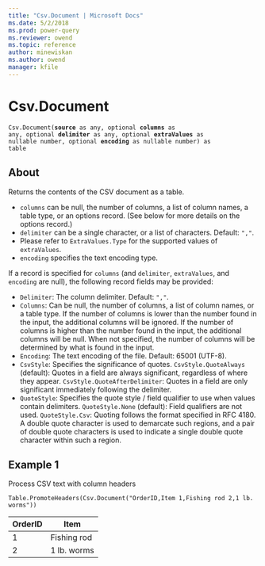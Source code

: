 ```yaml
---
title: "Csv.Document | Microsoft Docs"
ms.date: 5/2/2018
ms.prod: power-query
ms.reviewer: owend
ms.topic: reference
author: minewiskan
ms.author: owend
manager: kfile
---
```

# Csv.Document
<code>Csv.Document(<b>source</b> as any, optional <b>columns</b> as any, optional <b>delimiter</b> as any, optional <b>extraValues</b> as nullable number, optional <b>encoding</b> as nullable number) as table</code>

## About

Returns the contents of the CSV document as a table. <ul> <li> <code>columns</code> can be null, the number of columns, a list of column names, a table type, or an options record. (See below for more details on the options record.)</li> <li> <code>delimiter</code> can be a single character, or a list of characters. Default: <code>","</code>.</li> <li> Please refer to <code>ExtraValues.Type</code> for the supported values of <code>extraValues</code>.</li> <li> <code>encoding</code> specifies the text encoding type.</li> </ul> If a record is specified for <code>columns</code> (and <code>delimiter</code>, <code>extraValues</code>, and <code>encoding</code> are null), the following record fields may be provided: <ul> <li> <code>Delimiter</code>: The column delimiter. Default: <code>","</code>.</li> <li> <code>Columns</code>: Can be null, the number of columns, a list of column names, or a table type. If the number of columns is lower than the number found in the input, the additional columns will be ignored. If the number of columns is higher than the number found in the input, the additional columns will be null. When not specified, the number of columns will be determined by what is found in the input.</li> <li> <code>Encoding</code>: The text encoding of the file. Default: 65001 (UTF-8).</li> <li> <code>CsvStyle</code>: Specifies the significance of quotes. <code>CsvStyle.QuoteAlways</code> (default): Quotes in a field are always significant, regardless of where they appear. <code>CsvStyle.QuoteAfterDelimiter</code>: Quotes in a field are only significant immediately following the delimiter.</li> <li> <code>QuoteStyle</code>: Specifies the quote style / field qualifier to use when values contain delimiters. <code>QuoteStyle.None</code> (default): Field qualifiers are not used. <code>QuoteStyle.Csv</code>: Quoting follows the format specified in RFC 4180. A double quote character is used to demarcate such regions, and a pair of double quote characters is used to indicate a single double quote character within such a region.</li> </ul> 


## Example 1
Process CSV text with column headers

```
Table.PromoteHeaders(Csv.Document("OrderID,Item 1,Fishing rod 2,1 lb. worms"))
```

|OrderID  |Item  |
|---------|---------|
|1     |   Fishing rod      |
|2     |   1 lb. worms      |

